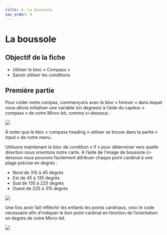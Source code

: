 ```yaml
---
title: 4- La boussole
nav_order: 4
---
```


# La boussole

## Objectif de la fiche

* Utiliser le bloc « Compass »
* Savoir utiliser les conditions

## Première partie

Pour coder notre compas, commençons avec le bloc « forever » dans lequel nous allons initialiser une variable (ici degrees) à l’aide du capteur « compass » de notre Micro-bit, comme ci-dessous :

<img src="https://github.com/serresebastien/MicroBit/blob/master/img/boussole/01.png?raw=true">

À noter que le bloc « compass heading » utiliser se trouve dans la partie « Input » de notre menu.

Utilisons maintenant le bloc de condition « if » pour déterminer vers quelle direction nous orientons notre carte. A l’aide de l’image de boussole ci-dessous nous pouvons facilement attribuer chaque point cardinal à une plage précise en degrés :

* Nord de 315 à 45 degrés
* Est de 45 à 135 degrés
* Sud de 135 à 225 degrés
* Ouest de 225 à 315 degrés

<img style="with:200px" src="https://github.com/serresebastien/MicroBit/blob/master/img/boussole/02.png?raw=true">

Une fois avoir fait réfléchir les enfants les points cardinaux, voici le code nécessaire afin d’indiquer le bon point cardinal en fonction de l’orientation en degrés de notre Micro-bit.

<img src="https://github.com/serresebastien/MicroBit/blob/master/img/boussole/03.png?raw=true">